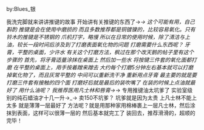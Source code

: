 by:Blues_银

我洗完脚就来讲讲推键的故事 
开始讲有关推键的东西了→_→
这个可能有用，自己斟酌 
推键是会在使用中磨损的 
而且多数推荐都是铜镀镍的，比较容易氧化。只有铃木的推键是不锈钢的
爪机打字，略慢
所以在日常的使用时候，除了清洁与上油，较长一段时间后涉及到了打磨表面氧化物的问题
打磨需要什么东西呢？
牙膏，平整的桌面，少许水 
有关这个打磨方法，枫过在那个改天鹅的帖子里有这个步骤的
首先，将牙膏适量涂抹在桌面上 
然后加一些水 
将按键三件套的氧化面都打磨 
在平整的桌面上，用手按着蹭来蹭去 
大约每个打磨5分钟左右基本就可以打磨掉氧化物了，而且灰常平整的 
中间可以重新洗干净 
重新用点牙膏 
最主要的就是要打磨三件套有接触的四个面 
打磨好后就是最后的装吹嘴了 
在装的时候上点油就最好了 
用什么油呢？ 
我推荐医用凡士林和唇膏→_→ 
专用推键油太坑爹了 
实验室级别的纯石蜡油才十几一升→_→ 
卖150不坑爹？ 
坑爹就是因为太贵 
上凡士林不能上太多 
就是薄薄一层最好了 
方法呢？就是用那种家用棉棒裹上一层凡士林，然后涂抹到表面，这样可以很薄一层的
然后基本就完工了 
装回去，推荐滑滑的，超顺的 
完毕！